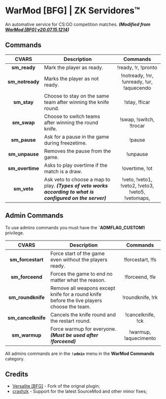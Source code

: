# WarMod [BFG] | ZK Servidores™
An automative service for CS:GO competition matches. ***(Modified from [WarMod [BFG] v20.07.15.1214](https://bitbucket.org/warmod/warmod.bitbucket.org/src))***

## Commands
**CVARS** | **Description** | **Commands** |
:--------: | -------- | :--------: |
**sm_ready** | Mark the player as ready. | !ready, !r, !pronto |
**sm_notready** | Marks the player as not ready. | !notready, !nr, !unready, !ur, !aquecendo |
**sm_stay** | Choose to stay on the same team after winning the knife round. | !stay, !ficar |
**sm_swap** | Choose to switch teams after winning the round knife. | !swap, !switch, !trocar |
**sm_pause** | Ask for a pause in the game during freezetime. | !pause |
**sm_unpause** | Removes the pause from the game. | !unpause|
**sm_overtime** |  Asks to play overtime if the match is a draw. | !overtime, !ot |
**sm_veto** |  Ask veto to choose a map to play. ***(Types of veto works according to what is configured on the server)*** | !veto, !veto1, !veto2, !veto3, !veto5, !vetomaps,|

## Admin Commands
To use admins commands you must have the **`ADMFLAG_CUSTOM1** privilege.

**CVARS** | **Description** | **Commands** |
:--------: | -------- | :--------: |
**sm_forcestart** | Force start of the game even without the players ready. | !forcestart, !fs |
**sm_forceend** | Forces the game to end no matter what the reason. | !forceend, !fe |
**sm_roundknife** | Remove all weapons except knife for a round knife before the live players choose the team. | !roundknife, !rk |
**sm_cancelknife** | Cancels the knife round and the restart round. | !cancelknife, !ck |
**sm_warmup** | Force warmup for everyone. ***(Must be used after !forceend)*** | !warmup, !aquecimento |

All admins commands are in the **`!admin`** menu in the **WarMod Commands** category.

## Credits
- [Versalite [BFG]](https://forums.alliedmods.net/member.php?u=171777) - Fork of the orignal plugin;
- [crashzk](https://github.com/crashzk) - Support for the latest SourceMod and other minor fixes;
